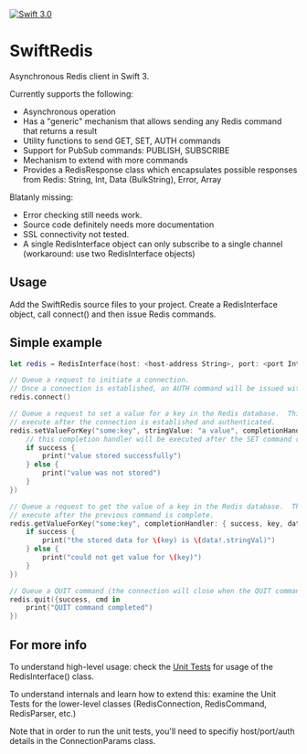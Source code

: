 [![Swift 3.0](https://img.shields.io/badge/Swift-3.0-green.svg?style=flat)](https://swift.org)

# SwiftRedis

Asynchronous Redis client in Swift 3.

Currently supports the following:
* Asynchronous operation
* Has a "generic" mechanism that allows sending any Redis command that returns a result
* Utility functions to send GET, SET, AUTH commands
* Support for PubSub commands: PUBLISH, SUBSCRIBE
* Mechanism to extend with more commands
* Provides a RedisResponse class which encapsulates possible responses from Redis:  String, Int, Data (BulkString), Error, Array

Blatanly missing:
* Error checking still needs work.
* Source code definitely needs more documentation
* SSL connectivity not tested.
* A single RedisInterface object can only subscribe to a single channel (workaround: use two RedisInterface objects)


## Usage

Add the SwiftRedis source files to your project.  Create a RedisInterface object, call connect() and then issue Redis commands.


## Simple example

```swift
let redis = RedisInterface(host: <host-address String>, port: <port Int>, auth: <auth String>)

// Queue a request to initiate a connection.
// Once a connection is established, an AUTH command will be issued with the auth parameters specified above.
redis.connect()

// Queue a request to set a value for a key in the Redis database.  This command will only
// execute after the connection is established and authenticated.
redis.setValueForKey("some:key", stringValue: "a value", completionHandler: { success, cmd in
    // this completion handler will be executed after the SET command returns
    if success {
        print("value stored successfully")
    } else {
        print("value was not stored")
    }
})

// Queue a request to get the value of a key in the Redis database.  This command will only
// execute after the previous command is complete.
redis.getValueForKey("some:key", completionHandler: { success, key, data, cmd in
    if success {
        print("the stored data for \(key) is \(data!.stringVal)")
    } else {
        print("could not get value for \(key)")
    }
})

// Queue a QUIT command (the connection will close when the QUIT command completes)
redis.quit({success, cmd in
    print("QUIT command completed")
})
```


    


## For more info

To understand high-level usage: check the [Unit Tests](https://github.com/ronp001/SwiftRedis/blob/master/SwiftRedisTests/SwiftRedisTests.swift) for usage of the  RedisInterface() class.

To understand internals and learn how to extend this:  examine the Unit Tests for the lower-level classes (RedisConnection, RedisCommand, RedisParser, etc.)

Note that in order to run the unit tests, you'll need to specifiy host/port/auth details in the ConnectionParams class.


